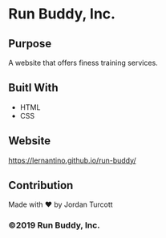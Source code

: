 # Run Buddy, Inc.

## Purpose
A website that offers finess training services.

## Buitl With
* HTML
* CSS

## Website
https://lernantino.github.io/run-buddy/

## Contribution
Made with ❤️ by Jordan Turcott

### ©️2019 Run Buddy, Inc.

